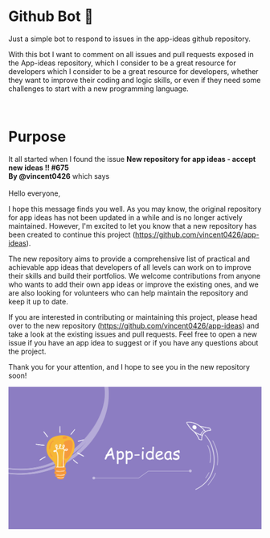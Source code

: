 # Github Bot 🤖

Just a simple bot to respond to issues in the app-ideas github repository.

With this bot I want to comment on all issues and pull requests exposed in the App-ideas repository, which I consider to be a great resource for developers which I consider to be a great resource for developers, whether they want to improve their coding and logic skills, or even if they need some challenges to start with a new programming language.

<br/>

# Purpose

It all started when I found the issue
__New repository for app ideas - accept new ideas !! #675__ 
<br/>
__By @vincent0426__ which says
<br/>
<br/>
Hello everyone,

I hope this message finds you well. As you may know, the original repository for app ideas has not been updated in a while and is no longer actively maintained. However, I'm excited to let you know that a new repository has been created to continue this project (https://github.com/vincent0426/app-ideas).

The new repository aims to provide a comprehensive list of practical and achievable app ideas that developers of all levels can work on to improve their skills and build their portfolios. We welcome contributions from anyone who wants to add their own app ideas or improve the existing ones, and we are also looking for volunteers who can help maintain the repository and keep it up to date.

If you are interested in contributing or maintaining this project, please head over to the new repository (https://github.com/vincent0426/app-ideas) and take a look at the existing issues and pull requests. Feel free to open a new issue if you have an app idea to suggest or if you have any questions about the project.

Thank you for your attention, and I hope to see you in the new repository soon!

![App-ideas image](app-ideas.png)
